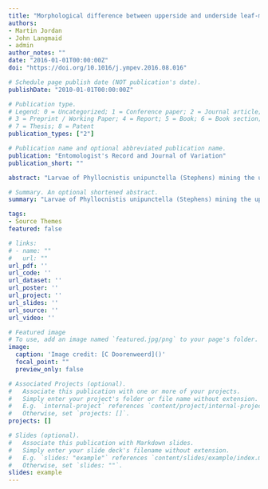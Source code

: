 ```yaml
---
title: "Morphological difference between upperside and underside leaf-mining larvae of Phyllocnistis unipunctella (Stephens, 1834) (Lep.:Gracillariidae) and its changing phenology"
authors:
- Martin Jordan
- John Langmaid
- admin
author_notes: ""
date: "2016-01-01T00:00:00Z"
doi: "https://doi.org/10.1016/j.ympev.2016.08.016"

# Schedule page publish date (NOT publication's date).
publishDate: "2010-01-01T00:00:00Z"

# Publication type.
# Legend: 0 = Uncategorized; 1 = Conference paper; 2 = Journal article;
# 3 = Preprint / Working Paper; 4 = Report; 5 = Book; 6 = Book section;
# 7 = Thesis; 8 = Patent
publication_types: ["2"]

# Publication name and optional abbreviated publication name.
publication: "Entomologist's Record and Journal of Variation"
publication_short: ""

abstract: "Larvae of Phyllocnistis unipunctella (Stephens) mining the upperside and underside of leaves of Populus spp. were compared in terms of gross morphology and the COI DNA barcoding section of mitochondrial DNA. It was discovered that larvae feeding on the underside did not show the dark pigmentation of the prothoracic plate as described in the literature. Larvae were found feeding two months earlier than normal and at least one extra generation was observed. More work is required to determine the possibility of speciation."

# Summary. An optional shortened abstract.
summary: "Larvae of Phyllocnistis unipunctella (Stephens) mining the upperside and underside of leaves of Populus spp. were compared in terms of gross morphology and the COI DNA barcoding section of mitochondrial DNA."

tags:
- Source Themes
featured: false

# links:
# - name: ""
#   url: ""
url_pdf: ''
url_code: ''
url_dataset: ''
url_poster: ''
url_project: ''
url_slides: ''
url_source: ''
url_video: ''

# Featured image
# To use, add an image named `featured.jpg/png` to your page's folder. 
image:
  caption: 'Image credit: [C Doorenweerd]()'
  focal_point: ""
  preview_only: false

# Associated Projects (optional).
#   Associate this publication with one or more of your projects.
#   Simply enter your project's folder or file name without extension.
#   E.g. `internal-project` references `content/project/internal-project/index.md`.
#   Otherwise, set `projects: []`.
projects: []

# Slides (optional).
#   Associate this publication with Markdown slides.
#   Simply enter your slide deck's filename without extension.
#   E.g. `slides: "example"` references `content/slides/example/index.md`.
#   Otherwise, set `slides: ""`.
slides: example
---
```

